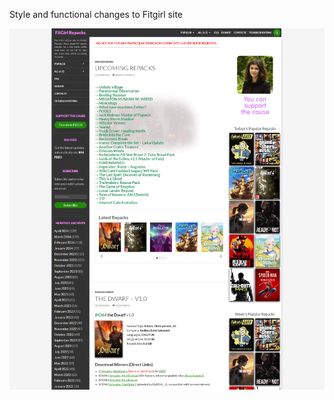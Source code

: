 Style and functional changes to Fitgirl site

![alt text](https://raw.githubusercontent.com/alepodj/fitgirlplus/main/fgplus_sample.png)

